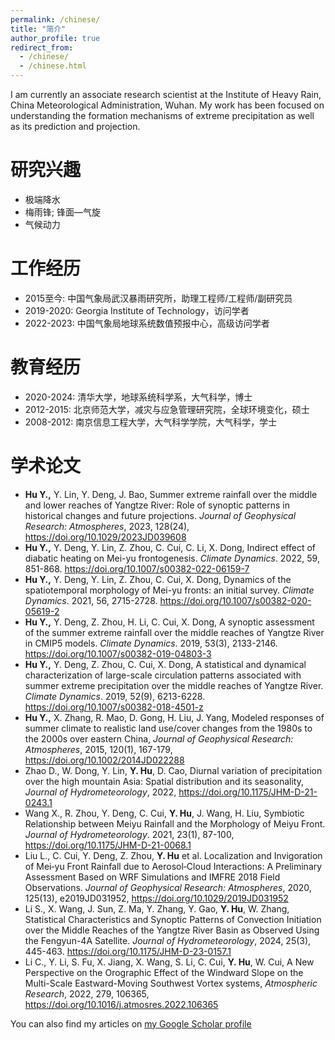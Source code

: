 ```yaml
---
permalink: /chinese/
title: "简介"
author_profile: true
redirect_from: 
  - /chinese/
  - /chinese.html
---
```


I am currently an associate research scientist at the Institute of Heavy Rain, China Meteorological Administration, Wuhan. My work has been focused on understanding the formation mechanisms of extreme precipitation as well as its prediction and projection.

研究兴趣
======
* 极端降水
* 梅雨锋; 锋面—气旋 
* 气候动力

工作经历
======
- 2015至今: 中国气象局武汉暴雨研究所，助理工程师/工程师/副研究员
- 2019-2020: Georgia Institute of Technology，访问学者
- 2022-2023: 中国气象局地球系统数值预报中心，高级访问学者

教育经历
======
- 2020-2024: 清华大学，地球系统科学系，大气科学，博士 
- 2012-2015: 北京师范大学，减灾与应急管理研究院，全球环境变化，硕士
- 2008-2012: 南京信息工程大学，大气科学学院，大气科学，学士

学术论文
======
- **Hu Y.,** Y. Lin, Y. Deng, J. Bao, Summer extreme rainfall over the middle and lower reaches of Yangtze River: Role of synoptic patterns in historical changes and future projections. *Journal of Geophysical Research: Atmospheres*, 2023, 128(24), https://doi.org/10.1029/2023JD039608
- **Hu Y.,** Y. Deng, Y. Lin, Z. Zhou, C. Cui, C. Li, X. Dong, Indirect effect of diabatic heating on Mei-yu frontogenesis. *Climate Dynamics*. 2022, 59, 851-868. https://doi.org/10.1007/s00382-022-06159-7
- **Hu Y.,** Y. Deng, Y. Lin, Z. Zhou, C. Cui, X. Dong, Dynamics of the spatiotemporal morphology of Mei-yu fronts: an initial survey. *Climate Dynamics*. 2021, 56, 2715-2728. https://doi.org/10.1007/s00382-020-05619-2
- **Hu Y.,** Y. Deng, Z. Zhou, H. Li, C. Cui, X. Dong, A synoptic assessment of the summer extreme rainfall over the middle reaches of Yangtze River in CMIP5 models. *Climate Dynamics*. 2019, 53(3), 2133-2146. https://doi.org/10.1007/s00382-019-04803-3
- **Hu Y.,** Y. Deng, Z. Zhou, C. Cui, X. Dong, A statistical and dynamical characterization of large-scale circulation patterns associated with summer extreme precipitation over the middle reaches of Yangtze River. *Climate Dynamics*. 2019, 52(9), 6213-6228. https://doi.org/10.1007/s00382-018-4501-z
- **Hu Y.,** X. Zhang, R. Mao, D. Gong, H. Liu, J. Yang, Modeled responses of summer climate to realistic land use/cover changes from the 1980s to the 2000s over eastern China, *Journal of Geophysical Research: Atmospheres*, 2015, 120(1), 167-179, https://doi.org/10.1002/2014JD022288
-	Zhao D., W. Dong, Y. Lin, **Y. Hu**, D. Cao, Diurnal variation of precipitation over the high mountain Asia: Spatial distribution and its seasonality, *Journal of Hydrometeorology*, 2022, https://doi.org/10.1175/JHM-D-21-0243.1
-	Wang X., R. Zhou, Y. Deng, C. Cui, **Y. Hu**, J. Wang, H. Liu, Symbiotic Relationship between Meiyu Rainfall and the Morphology of Meiyu Front. *Journal of Hydrometeorology*. 2021, 23(1), 87-100, https://doi.org/10.1175/JHM-D-21-0068.1
-	Liu L., C. Cui, Y. Deng, Z. Zhou, **Y. Hu** et al. Localization and Invigoration of Mei‐yu Front Rainfall due to Aerosol‐Cloud Interactions: A Preliminary Assessment Based on WRF Simulations and IMFRE 2018 Field Observations. *Journal of Geophysical Research: Atmospheres*, 2020, 125(13), e2019JD031952, https://doi.org/10.1029/2019JD031952
-	Li S., X. Wang, J. Sun, Z. Ma, Y. Zhang, Y. Gao, **Y. Hu**, W. Zhang, Statistical Characteristics and Synoptic Patterns of Convection Initiation over the Middle Reaches of the Yangtze River Basin as Observed Using the Fengyun-4A Satellite. *Journal of Hydrometeorology*, 2024, 25(3), 445-463. https://doi.org/10.1175/JHM-D-23-0157.1
-	Li C., Y. Li, S. Fu, X. Jiang, X. Wang, S. Li, C. Cui, **Y. Hu**, W. Cui, A New Perspective on the Orographic Effect of the Windward Slope on the Multi-Scale Eastward-Moving Southwest Vortex systems, *Atmospheric Research*, 2022, 279, 106365, https://doi.org/10.1016/j.atmosres.2022.106365

You can also find my articles on <a href="{{site.author.googlescholar}}">my Google Scholar profile</a>
